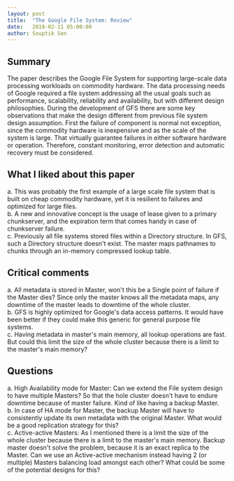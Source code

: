 ```yaml
---
layout: post
title:  "The Google File System: Review"
date:   2018-02-11 05:00:00
author: Souptik Sen
---
```


## Summary
<p>
The paper describes the Google File System for supporting large-scale data processing workloads on commodity hardware. The data processing needs of Google required a file system addressing all the usual goals such as performance, scalability, reliability and availability, but with different design philosophies. During the development of GFS there are some key observations that make the design different from previous file system design assumption. First the failure of component is normal not exception, since the commodity hardware is inexpensive and as the scale of the system is large. That virtually guarantee failures in either software hardware or operation. Therefore, constant monitoring, error detection and automatic recovery must be considered.
</p>

## What I liked about this paper
<p>
a.  This was probably the first example of a large scale file system that is built on cheap commodity hardware, yet it is resilient to failures and optimized for large files. <br>
b.  A new and innovative concept is the usage of lease given to a primary chunkserver, and the expiration term that comes handy in case of chunkserver failure. <br>
c. Previously all file systems stored files within a Directory structure. In GFS, such a Directory structure doesn't exist. The master maps pathnames to chunks through an in-memory compressed lookup table. <br>
</p>

## Critical comments
<p>
a.  All metadata is stored in Master, won't this be a Single point of failure if the Master dies? Since only the master knows all the metadata maps, any downtime of the master leads to downtime of the whole cluster.<br>
b.  GFS is highly optimized for Google's data access patterns. It would have been better if they could make this generic for general purpose file systems.<br>
c.  Having metadata in master's main memory, all lookup operations are fast. But could this limit the size of the whole cluster because there is a limit to the master's main memory?
</p>

## Questions
<p>
a.  High Availability mode for Master: Can we extend the File system design to have multiple Masters? So that the hole cluster doesn't have to endure downtime because of master failure. Kind of like having a backup Master. <br>
b.  In case of HA mode for Master, the backup Master will have to consistently update its own metadata with the original Master. What would be a good replication strategy for this?<br>
c.  Active-active Masters: As I mentioned there is a limit the size of the whole cluster because there is a limit to the master's main memory. Backup master doesn't solve the problem, because it is an exact replica to the Master. Can we use an Active-active mechanism instead having 2 (or multiple) Masters balancing load amongst each other? What could be some of the potential designs for this?
</p>